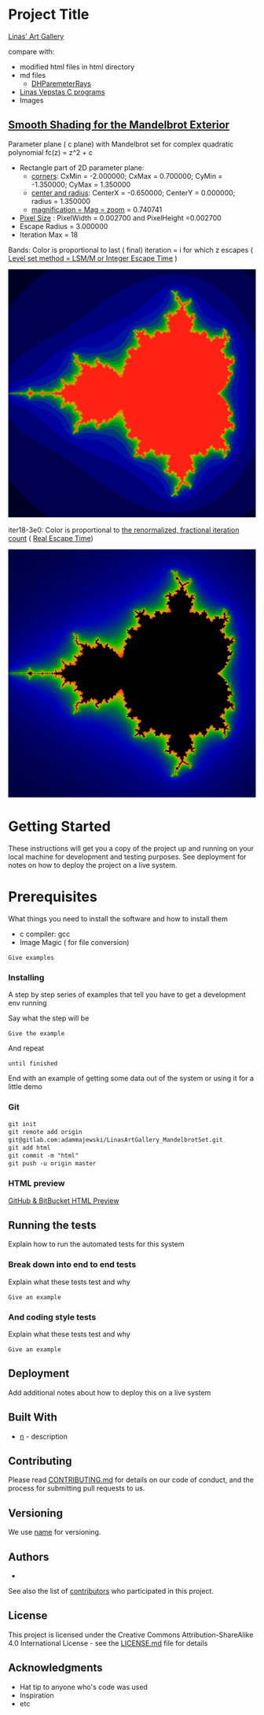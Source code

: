 # Project Title

[Linas' Art Gallery](http://linas.org/art-gallery/index.html)

compare with:
* modified html files in html directory
* md files 
  * [DHParemeterRays](./DHParameterRays.md)
* [Linas Vepstas C programs](http://fraktal.republika.pl/linas.html)
* Images


## [Smooth Shading for the Mandelbrot Exterior](http://linas.org/art-gallery/escape/smooth.html)

Parameter plane ( c plane) with Mandelbrot set for complex quadratic polynomial fc(z) = z^2 + c
* Rectangle part of 2D parameter plane: 
  * [corners](https://en.wikibooks.org/wiki/Fractals/Computer_graphic_techniques/2D/plane#Corners): CxMin = -2.000000;   CxMax = 0.700000;  CyMin = -1.350000; CyMax = 1.350000 
  * [center and radius](https://en.wikibooks.org/wiki/Fractals/Computer_graphic_techniques/2D/plane#radius):  CenterX = -0.650000;   CenterY = 0.000000;  radius = 1.350000
  * [magnification = Mag = zoom](https://en.wikibooks.org/wiki/Fractals/Computer_graphic_techniques/2D/plane#magnification) = 0.740741
* [Pixel Size](https://en.wikibooks.org/wiki/Fractals/Computer_graphic_techniques/2D/plane#Pixel_size) : PixelWidth = 0.002700 and PixelHeight =0.002700
* Escape Radius = 3.000000
* Iteration Max = 18


Bands: Color is proportional to last ( final) iteration = i for which z escapes ( [Level set method = LSM/M or Integer Escape Time](https://en.wikibooks.org/wiki/Fractals/Iterations_in_the_complex_plane/MandelbrotSetExterior#Integer_escape_time_.3D_LSM.2FM_.3D_dwell_bands) )

![bands](./bands.png) 


iter18-3e0: Color is proportional to [the renormalized, fractional iteration count](http://linas.org/art-gallery/escape/escape.html) ( [Real Escape Time](https://en.wikibooks.org/wiki/Fractals/Iterations_in_the_complex_plane/MandelbrotSetExterior#Real_Escape_Time))

![iter18-3e0](./iter18-3e0.png) 




# Getting Started

These instructions will get you a copy of the project up and running on your local machine for development and testing purposes. See deployment for notes on how to deploy the project on a live system.

# Prerequisites

What things you need to install the software and how to install them
* c compiler: gcc
* Image Magic ( for file conversion)

```
Give examples
```

### Installing

A step by step series of examples that tell you have to get a development env running

Say what the step will be

```
Give the example
```

And repeat

```
until finished
```

End with an example of getting some data out of the system or using it for a little demo

### Git
```
git init
git remote add origin git@gitlab.com:adammajewski/LinasArtGallery_MandelbrotSet.git
git add html
git commit -m "html"
git push -u origin master
```


### HTML preview

[GitHub & BitBucket HTML Preview](http://htmlpreview.github.io/?)




## Running the tests

Explain how to run the automated tests for this system

### Break down into end to end tests

Explain what these tests test and why

```
Give an example
```

### And coding style tests

Explain what these tests test and why

```
Give an example
```

## Deployment

Add additional notes about how to deploy this on a live system

## Built With

* [n](link) - description

## Contributing

Please read [CONTRIBUTING.md](link) for details on our code of conduct, and the process for submitting pull requests to us.

## Versioning

We use [name](link) for versioning. 

## Authors

* 

See also the list of [contributors](https://github.com/your/project/contributors) who participated in this project.

## License

This project is licensed under the  Creative Commons Attribution-ShareAlike 4.0 International License - see the [LICENSE.md](LICENSE.md) file for details

## Acknowledgments

* Hat tip to anyone who's code was used
* Inspiration
* etc

